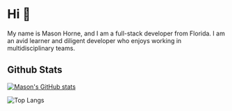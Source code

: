 # Hi 👋
My name is Mason Horne, and I am a full-stack developer from Florida. I am an avid learner and diligent developer who enjoys working in multidisciplinary teams.
## Github Stats
[![Mason's GitHub stats](https://github-readme-stats.vercel.app/api?username=masonscotthorne)](https://github.com/anuraghazra/github-readme-stats)

![Top Langs](https://github-readme-stats.vercel.app/api/top-langs/?username=anuraghazra&layout=compact)
